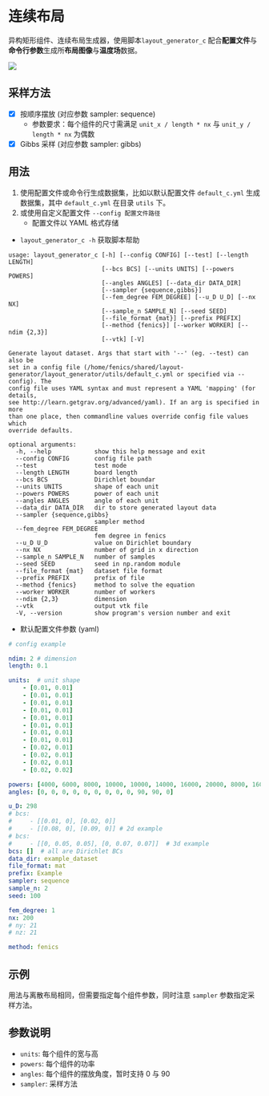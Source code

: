 # 连续布局

异构矩形组件、连续布局生成器，使用脚本`layout_generator_c` 配合**配置文件**与**命令行参数**生成所**布局图像**与**温度场**数据。

![](https://ftp.bmp.ovh/imgs/2020/04/2c311a93f5976d57.png)

## 采样方法

- [x] 按顺序摆放 (对应参数 sampler: sequence)
  - 参数要求：每个组件的尺寸需满足 `unit_x / length * nx` 与 `unit_y / length * nx` 为偶数
- [x] Gibbs 采样 (对应参数 sampler: gibbs)

## 用法

1. 使用配置文件或命令行生成数据集，比如以默认配置文件 `default_c.yml` 生成数据集，其中 `default_c.yml` 在目录 `utils` 下。
1. 或使用自定义配置文件 `--config 配置文件路径`
   - 配置文件以 YAML 格式存储
- `layout_generator_c -h` 获取脚本帮助

```text
usage: layout_generator_c [-h] [--config CONFIG] [--test] [--length LENGTH]
                          [--bcs BCS] [--units UNITS] [--powers POWERS]
                          [--angles ANGLES] [--data_dir DATA_DIR]
                          [--sampler {sequence,gibbs}]
                          [--fem_degree FEM_DEGREE] [--u_D U_D] [--nx NX]
                          [--sample_n SAMPLE_N] [--seed SEED]
                          [--file_format {mat}] [--prefix PREFIX]
                          [--method {fenics}] [--worker WORKER] [--ndim {2,3}]
                          [--vtk] [-V]

Generate layout dataset. Args that start with '--' (eg. --test) can also be
set in a config file (/home/fenics/shared/layout-
generator/layout_generator/utils/default_c.yml or specified via --config). The
config file uses YAML syntax and must represent a YAML 'mapping' (for details,
see http://learn.getgrav.org/advanced/yaml). If an arg is specified in more
than one place, then commandline values override config file values which
override defaults.

optional arguments:
  -h, --help            show this help message and exit
  --config CONFIG       config file path
  --test                test mode
  --length LENGTH       board length
  --bcs BCS             Dirichlet boundar
  --units UNITS         shape of each unit
  --powers POWERS       power of each unit
  --angles ANGLES       angle of each unit
  --data_dir DATA_DIR   dir to store generated layout data
  --sampler {sequence,gibbs}
                        sampler method
  --fem_degree FEM_DEGREE
                        fem degree in fenics
  --u_D U_D             value on Dirichlet boundary
  --nx NX               number of grid in x direction
  --sample_n SAMPLE_N   number of samples
  --seed SEED           seed in np.random module
  --file_format {mat}   dataset file format
  --prefix PREFIX       prefix of file
  --method {fenics}     method to solve the equation
  --worker WORKER       number of workers
  --ndim {2,3}          dimension
  --vtk                 output vtk file
  -V, --version         show program's version number and exit
```

- 默认配置文件参数 (yaml)

```yaml
# config example

ndim: 2 # dimension
length: 0.1

units:  # unit shape
    - [0.01, 0.01]
    - [0.01, 0.01]
    - [0.01, 0.01]
    - [0.01, 0.01]
    - [0.01, 0.01]
    - [0.01, 0.01]
    - [0.01, 0.01]
    - [0.01, 0.01]
    - [0.02, 0.01]
    - [0.02, 0.01]
    - [0.02, 0.01]
    - [0.02, 0.02]

powers: [4000, 6000, 8000, 10000, 10000, 14000, 16000, 20000, 8000, 16000, 10000, 14000]
angles: [0, 0, 0, 0, 0, 0, 0, 0, 0, 90, 90, 0]

u_D: 298
# bcs: 
#     - [[0.01, 0], [0.02, 0]]
#     - [[0.08, 0], [0.09, 0]] # 2d example
# bcs:
#     - [[0, 0.05, 0.05], [0, 0.07, 0.07]]  # 3d example
bcs: []  # all are Dirichlet BCs
data_dir: example_dataset
file_format: mat
prefix: Example
sampler: sequence
sample_n: 2
seed: 100

fem_degree: 1
nx: 200
# ny: 21
# nz: 21

method: fenics
```

## 示例

用法与离散布局相同，但需要指定每个组件参数，同时注意 `sampler` 参数指定采样方法。

## 参数说明

- `units`: 每个组件的宽与高
- `powers`: 每个组件的功率
- `angles`: 每个组件的摆放角度，暂时支持 0 与 90
- `sampler`: 采样方法
